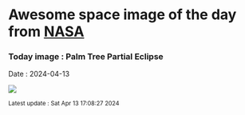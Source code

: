 
# Awesome space image of the day from [NASA](https://api.nasa.gov/)

### Today image : Palm Tree Partial Eclipse
Date : 2024-04-13

![](https://apod.nasa.gov/apod/image/2404/pinholepalm1024.png)

<small>Latest update : Sat Apr 13 17:08:27 2024</small>
        